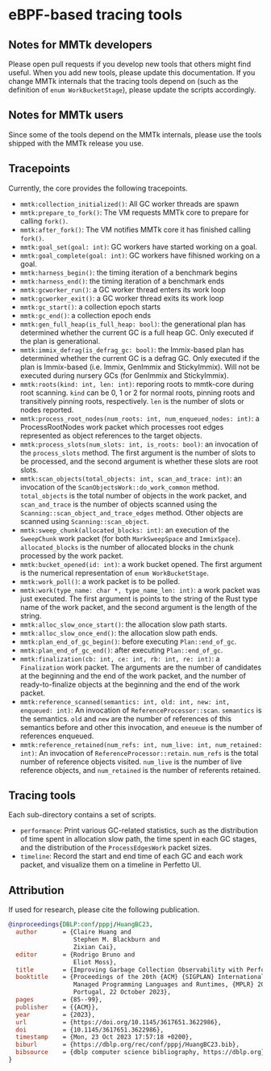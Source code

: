 # eBPF-based tracing tools

## Notes for MMTk developers

Please open pull requests if you develop new tools that others might find useful.
When you add new tools, please update this documentation.
If you change MMTk internals that the tracing tools depend on (such as the
definition of `enum WorkBucketStage`), please update the scripts accordingly.

## Notes for MMTk users

Since some of the tools depend on the MMTk internals, please use the tools
shipped with the MMTk release you use.

## Tracepoints

Currently, the core provides the following tracepoints.

-   `mmtk:collection_initialized()`: All GC worker threads are spawn
-   `mmtk:prepare_to_fork()`: The VM requests MMTk core to prepare for calling `fork()`.
-   `mmtk:after_fork()`: The VM notifies MMTk core it has finished calling `fork()`.
-   `mmtk:goal_set(goal: int)`: GC workers have started working on a goal.
-   `mmtk:goal_complete(goal: int)`: GC workers have fihisned working on a goal.
-   `mmtk:harness_begin()`: the timing iteration of a benchmark begins
-   `mmtk:harness_end()`: the timing iteration of a benchmark ends
-   `mmtk:gcworker_run()`: a GC worker thread enters its work loop
-   `mmtk:gcworker_exit()`: a GC worker thread exits its work loop
-   `mmtk:gc_start()`: a collection epoch starts
-   `mmtk:gc_end()`: a collection epoch ends
-   `mmtk:gen_full_heap(is_full_heap: bool)`: the generational plan has determined whether the current
    GC is a full heap GC.  Only executed if the plan is generational.
-   `mmtk:immix_defrag(is_defrag_gc: bool)`: the Immix-based plan has determined whether the current
    GC is a defrag GC.  Only executed if the plan is Immix-based (i.e. Immix, GenImmix and
    StickyImmix).  Will not be executed during nursery GCs (for GenImmix and StickyImmix).
-   `mmtk:roots(kind: int, len: int)`: reporing roots to mmtk-core during root scanning.  `kind` can
    be 0, 1 or 2 for normal roots, pinning roots and transitively pinning roots, respectively.
    `len` is the number of slots or nodes reported.
-   `mmtk:process_root_nodes(num_roots: int, num_enqueued_nodes: int)`: a ProcessRootNodes work
    packet which processes root edges represented as object references to the target objects.
-   `mmtk:process_slots(num_slots: int, is_roots: bool)`: an invocation of the `process_slots`
    method. The first argument is the number of slots to be processed, and the second argument is
    whether these slots are root slots.
-   `mmtk:scan_objects(total_objects: int, scan_and_trace: int)`: an invocation of the
    `ScanObjectsWork::do_work_common` method.  `total_objects` is the total number of objects in the
    work packet, and `scan_and_trace` is the number of objects scanned using the
    `Scanning::scan_object_and_trace_edges` method. Other objects are scanned using
    `Scanning::scan_object`.
-   `mmtk:sweep_chunk(allocated_blocks: int)`: an execution of the `SweepChunk` work packet (for
    both `MarkSweepSpace` and `ImmixSpace`).  `allocated_blocks` is the number of allocated blocks
    in the chunk processed by the work packet.
-   `mmtk:bucket_opened(id: int)`: a work bucket opened. The first argument is the numerical
    representation of `enum WorkBucketStage`.
-   `mmtk:work_poll()`: a work packet is to be polled.
-   `mmtk:work(type_name: char *, type_name_len: int)`: a work packet was just executed. The first
    argument is points to the string of the Rust type name of the work packet, and the second
    argument is the length of the string.
-   `mmtk:alloc_slow_once_start()`: the allocation slow path starts.
-   `mmtk:alloc_slow_once_end()`: the allocation slow path ends.
-   `mmtk:plan_end_of_gc_begin()`: before executing `Plan::end_of_gc`.
-   `mmtk:plan_end_of_gc_end()`: after executing `Plan::end_of_gc`.
-   `mmtk:finalization(cb: int, ce: int, rb: int, re: int)`: a `Finalization` work packet.  The
    arguments are the number of candidates at the beginning and the end of the work packet, and the
    number of ready-to-finalize objects at the beginning and the end of the work packet.
-   `mmtk:reference_scanned(semantics: int, old: int, new: int, enqueued: int)`: An invocation of
    `ReferenceProcessor::scan`.  `semantics` is the semantics.  `old` and `new` are the number of
    references of this semantics before and other this invocation, and `eneueue` is the number of
    references enqueued.
-   `mmtk:reference_retained(num_refs: int, num_live: int, num_retained: int)`: An invocation of
    `ReferenceProcessor::retain`.  `num_refs` is the total number of reference objects visited.
    `num_live` is the number of live reference objects, and `num_retained` is the number of
    referents retained.


## Tracing tools

Each sub-directory contains a set of scripts.

-   `performance`: Print various GC-related statistics, such as the distribution of time spent in
    allocation slow path, the time spent in each GC stages, and the distribution of the
    `ProcessEdgesWork` packet sizes.
-   `timeline`: Record the start and end time of each GC and each work packet, and visualize them on
    a timeline in Perfetto UI.

## Attribution

If used for research, please cite the following publication.

```bibtex
@inproceedings{DBLP:conf/pppj/HuangBC23,
  author       = {Claire Huang and
                  Stephen M. Blackburn and
                  Zixian Cai},
  editor       = {Rodrigo Bruno and
                  Eliot Moss},
  title        = {Improving Garbage Collection Observability with Performance Tracing},
  booktitle    = {Proceedings of the 20th {ACM} {SIGPLAN} International Conference on
                  Managed Programming Languages and Runtimes, {MPLR} 2023, Cascais,
                  Portugal, 22 October 2023},
  pages        = {85--99},
  publisher    = {{ACM}},
  year         = {2023},
  url          = {https://doi.org/10.1145/3617651.3622986},
  doi          = {10.1145/3617651.3622986},
  timestamp    = {Mon, 23 Oct 2023 17:57:18 +0200},
  biburl       = {https://dblp.org/rec/conf/pppj/HuangBC23.bib},
  bibsource    = {dblp computer science bibliography, https://dblp.org}
}
```
